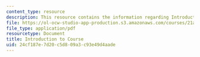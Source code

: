 ```yaml
---
content_type: resource
description: This resource contains the information regarding Introduction to Course.
file: https://ol-ocw-studio-app-production.s3.amazonaws.com/courses/21a-230j-the-contemporary-american-family-spring-2004/24cf187e7d20c5d809a3c93e49d4aade_MIT21A_230JS04_introtocours.pdf
file_type: application/pdf
resourcetype: Document
title: Introduction to Course
uid: 24cf187e-7d20-c5d8-09a3-c93e49d4aade
---
```


